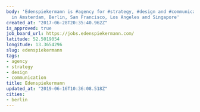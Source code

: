 ```yaml
---
body: 'Edenspiekermann is #agency for #strategy, #design and #communication with offices
  in Amsterdam, Berlin, San Francisco, Los Angeles and Singapore'
created_at: "2017-06-28T20:35:40.962Z"
is_approved: true
job_board_url: https://jobs.edenspiekermann.com/
latitude: 52.5019054
longitude: 13.3654296
slug: edenspiekermann
tags:
- agency
- strategy
- design
- communication
title: Edenspiekermann
updated_at: "2019-06-16T10:36:08.518Z"
cities:
- berlin
---
```

